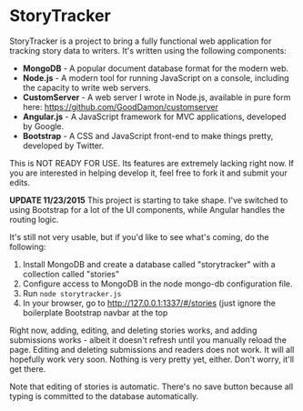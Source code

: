 # StoryTracker

StoryTracker is a project to bring a fully functional web application for tracking story data to writers. It's written using the following components:

* **MongoDB** - A popular document database format for the modern web.
* **Node.js** - A modern tool for running JavaScript on a console, including the capacity to write web servers.
* **CustomServer** - A web server I wrote in Node.js, available in pure form here: https://github.com/GoodDamon/customserver
* **Angular.js** - A JavaScript framework for MVC applications, developed by Google.
* **Bootstrap** - A CSS and JavaScript front-end to make things pretty, developed by Twitter.

This is NOT READY FOR USE. Its features are extremely lacking right now. If you are interested in helping develop it, feel free to fork it and submit your edits.

**UPDATE 11/23/2015**
This project is starting to take shape. I've switched to using Bootstrap for a lot of the UI components, while Angular handles the routing logic.

It's still not very usable, but if you'd like to see what's coming, do the following:

1. Install MongoDB and create a database called "storytracker" with a collection called "stories"
2. Configure access to MongoDB in the node mongo-db configuration file.
3. Run `node storytracker.js`
4. In your browser, go to http://127.0.0.1:1337/#/stories (just ignore the boilerplate Bootstrap navbar at the top

Right now, adding, editing, and deleting stories works, and adding submissions works - albeit it doesn't refresh until you manually reload the page. Editing and deleting submissions and readers does not work. It will all hopefully work very soon. Nothing is very pretty yet, either. Don't worry, it'll get there.

Note that editing of stories is automatic. There's no save button because all typing is committed to the database automatically.
